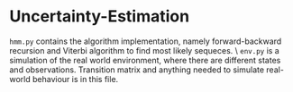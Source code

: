 # Uncertainty-Estimation
`hmm.py` contains the algorithm implementation, namely forward-backward recursion and Viterbi algorithm to find most likely sequeces. \\
`env.py` is a simulation of the real world environment, where there are different states and observations. Transition matrix and anything needed to simulate real-world behaviour is in this file. 


